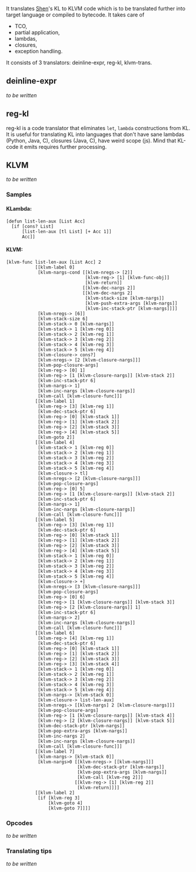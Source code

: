 It translates [Shen](http://shenlanguage.org)'s KL to KLVM code which is to be
translated further into target language or compiled to bytecode. It takes care
of

  - TCO,
  - partial application,
  - lambdas,
  - closures,
  - exception handling.

It consists of 3 translators: deinline-expr, reg-kl, klvm-trans.

deinline-expr
-------------
_to be written_

reg-kl
------
reg-kl is a code translator that eliminates `let`, `lambda` constructions from
KL. It is useful for translating KL into languages that don't have sane
lambdas (Python, Java, C), closures (Java, C), have weird scope (js). Mind
that KL-code it emits requires further processing.

KLVM
----
_to be written_

### Samples

#### KLambda:

    [defun list-len-aux [List Acc]
      [if [cons? List]
          [list-len-aux [tl List] [+ Acc 1]]
          Acc]]

#### KLVM:

    [klvm-func list-len-aux [List Acc] 2
               [[klvm-label 0]
                [klvm-nargs-cond [[klvm-nregs-> [2]]
                                  [klvm-reg-> [1] [klvm-func-obj]]
                                  [klvm-return]]
                                 [[klvm-dec-nargs 2]]
                                 [[klvm-dec-nargs 2]
                                  [klvm-stack-size [klvm-nargs]]
                                  [klvm-push-extra-args [klvm-nargs]]
                                  [klvm-inc-stack-ptr [klvm-nargs]]]]
                [klvm-nregs-> [6]]
                [klvm-stack-size 6]
                [klvm-stack-> 0 [klvm-nargs]]
                [klvm-stack-> 1 [klvm-reg 0]]
                [klvm-stack-> 2 [klvm-reg 1]]
                [klvm-stack-> 3 [klvm-reg 2]]
                [klvm-stack-> 4 [klvm-reg 3]]
                [klvm-stack-> 5 [klvm-reg 4]]
                [klvm-closure-> cons?]
                [klvm-nregs-> [2 [klvm-closure-nargs]]]
                [klvm-pop-closure-args]
                [klvm-reg-> [0] 1]
                [klvm-reg-> [1 [klvm-closure-nargs]] [klvm-stack 2]]
                [klvm-inc-stack-ptr 6]
                [klvm-nargs-> 1]
                [klvm-inc-nargs [klvm-closure-nargs]]
                [klvm-call [klvm-closure-func]]]
               [[klvm-label 1]
                [klvm-reg-> [3] [klvm-reg 1]]
                [klvm-dec-stack-ptr 6]
                [klvm-reg-> [0] [klvm-stack 1]]
                [klvm-reg-> [1] [klvm-stack 2]]
                [klvm-reg-> [2] [klvm-stack 3]]
                [klvm-reg-> [4] [klvm-stack 5]]
                [klvm-goto 2]]
               [[klvm-label 4]
                [klvm-stack-> 1 [klvm-reg 0]]
                [klvm-stack-> 2 [klvm-reg 1]]
                [klvm-stack-> 3 [klvm-reg 2]]
                [klvm-stack-> 4 [klvm-reg 3]]
                [klvm-stack-> 5 [klvm-reg 4]]
                [klvm-closure-> tl]
                [klvm-nregs-> [2 [klvm-closure-nargs]]]
                [klvm-pop-closure-args]
                [klvm-reg-> [0] 5]
                [klvm-reg-> [1 [klvm-closure-nargs]] [klvm-stack 2]]
                [klvm-inc-stack-ptr 6]
                [klvm-nargs-> 1]
                [klvm-inc-nargs [klvm-closure-nargs]]
                [klvm-call [klvm-closure-func]]]
               [[klvm-label 5]
                [klvm-reg-> [3] [klvm-reg 1]]
                [klvm-dec-stack-ptr 6]
                [klvm-reg-> [0] [klvm-stack 1]]
                [klvm-reg-> [1] [klvm-stack 2]]
                [klvm-reg-> [2] [klvm-stack 3]]
                [klvm-reg-> [4] [klvm-stack 5]]
                [klvm-stack-> 1 [klvm-reg 0]]
                [klvm-stack-> 2 [klvm-reg 1]]
                [klvm-stack-> 3 [klvm-reg 2]]
                [klvm-stack-> 4 [klvm-reg 3]]
                [klvm-stack-> 5 [klvm-reg 4]]
                [klvm-closure-> +]
                [klvm-nregs-> [3 [klvm-closure-nargs]]]
                [klvm-pop-closure-args]
                [klvm-reg-> [0] 6]
                [klvm-reg-> [1 [klvm-closure-nargs]] [klvm-stack 3]]
                [klvm-reg-> [2 [klvm-closure-nargs]] 1]
                [klvm-inc-stack-ptr 6]
                [klvm-nargs-> 2]
                [klvm-inc-nargs [klvm-closure-nargs]]
                [klvm-call [klvm-closure-func]]]
               [[klvm-label 6]
                [klvm-reg-> [4] [klvm-reg 1]]
                [klvm-dec-stack-ptr 6]
                [klvm-reg-> [0] [klvm-stack 1]]
                [klvm-reg-> [1] [klvm-stack 2]]
                [klvm-reg-> [2] [klvm-stack 3]]
                [klvm-reg-> [3] [klvm-stack 4]]
                [klvm-stack-> 1 [klvm-reg 0]]
                [klvm-stack-> 2 [klvm-reg 1]]
                [klvm-stack-> 3 [klvm-reg 2]]
                [klvm-stack-> 4 [klvm-reg 3]]
                [klvm-stack-> 5 [klvm-reg 4]]
                [klvm-nargs-> [klvm-stack 0]]
                [klvm-closure-> list-len-aux]
                [klvm-nregs-> [[klvm-nargs] 2 [klvm-closure-nargs]]]
                [klvm-pop-closure-args]
                [klvm-reg-> [1 [klvm-closure-nargs]] [klvm-stack 4]]
                [klvm-reg-> [2 [klvm-closure-nargs]] [klvm-stack 5]]
                [klvm-dec-stack-ptr [klvm-nargs]]
                [klvm-pop-extra-args [klvm-nargs]]
                [klvm-inc-nargs 2]
                [klvm-inc-nargs [klvm-closure-nargs]]
                [klvm-call [klvm-closure-func]]]
               [[klvm-label 7]
                [klvm-nargs-> [klvm-stack 0]]
                [klvm-nargs>0 [[klvm-nregs-> [[klvm-nargs]]]
                               [klvm-dec-stack-ptr [klvm-nargs]]
                               [klvm-pop-extra-args [klvm-nargs]]
                               [klvm-call [klvm-reg 2]]]
                              [[klvm-reg-> [1] [klvm-reg 2]]
                               [klvm-return]]]]
               [[klvm-label 2]
                [if [klvm-reg 3]
                    [klvm-goto 4]
                    [klvm-goto 7]]]]

### Opcodes
_to be written_

### Translating tips
_to be written_
